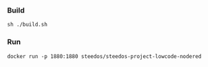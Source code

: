 
### Build
```
sh ./build.sh
```

### Run

```
docker run -p 1880:1880 steedos/steedos-project-lowcode-nodered
```